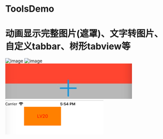 # ToolsDemo
# 动画显示完整图片(遮罩)、文字转图片、自定义tabbar、树形tabview等
![image](https://github.com/ChangeStrong/ToolsDemo/blob/master/mask2.gif)
![image](https://github.com/ChangeStrong/ToolsDemo/blob/master/tree.gif)
![image](https://github.com/ChangeStrong/ToolsDemo/blob/master/tabBar.png)
![image](https://github.com/ChangeStrong/ToolsDemo/blob/master/textImage.png)
